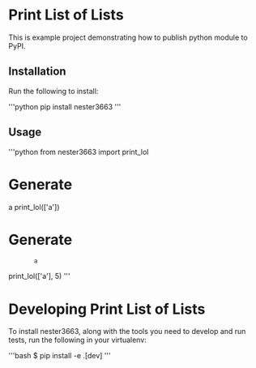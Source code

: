 # Print List of Lists

This is example project demonstrating how to publish python module to PyPI.

## Installation

Run the following to install:

'''python
pip install nester3663
'''

## Usage

'''python
from nester3663 import print_lol

# Generate
 a
print_lol(['a'])

# Generate
           a
print_lol(['a'], 5)
'''

# Developing Print List of Lists

To install nester3663, along with the tools you need to develop and run tests, run the following in your virtualenv:

'''bash
$ pip install -e .[dev]
'''

